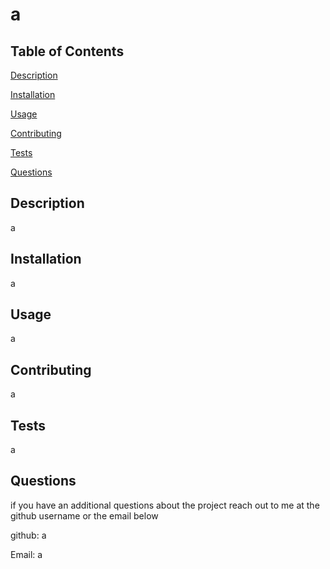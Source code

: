 # a 

## Table of Contents
[Description](#Description)

[Installation](#Installation)

[Usage](#Usage)

[Contributing](#Contributing)

[Tests](#Tests)


[Questions](#Questions)


## Description <a id = "Description"></a>
a
## Installation <a id = "Installation"></a>
a
## Usage <a id = "Usage"></a>
a
## Contributing <a id = "Contributing"></a>
a
## Tests <a id = "Tests"></a>
a

## Questions <a id = "Questions"></a>
if you have an additional questions about the project reach out to me at the github username or the email below

 github: a

 Email: a


